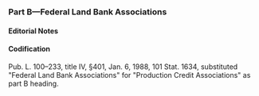 ### Part B—Federal Land Bank Associations ###

#### **Editorial Notes** ####

#### Codification ####

Pub. L. 100–233, title IV, §401, Jan. 6, 1988, 101 Stat. 1634, substituted "Federal Land Bank Associations" for "Production Credit Associations" as part B heading.